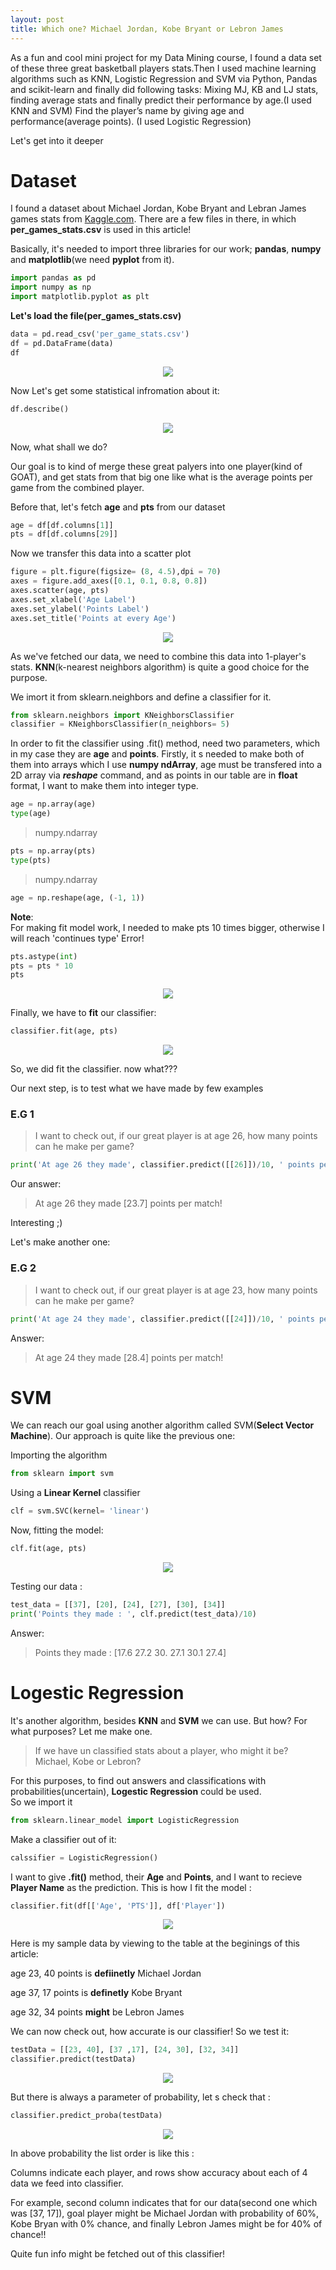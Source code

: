 ```yaml
---
layout: post
title: Which one? Michael Jordan, Kobe Bryant or Lebron James
---
```


As a fun and cool mini project for my Data Mining course, I found a data set of these three great basketball players stats.Then I used machine learning algorithms such as KNN, Logistic Regression and SVM via Python, Pandas and scikit-learn and finally did following tasks:
Mixing MJ, KB and LJ stats, finding average stats and finally predict their performance by age.(I used KNN and SVM)
Find the player’s name by giving age and performance(average points). (I used Logistic Regression)

Let's get into it deeper

# Dataset

I found a dataset about Michael Jordan, Kobe Bryant and Lebran James games stats from [Kaggle.com](https://www.kaggle.com/xvivancos/michael-jordan-kobe-bryant-and-lebron-james-stats).
There are a few files in there, in which **per_games_stats.csv** is used in this article!


Basically, it's needed to import three libraries for our work; **pandas**, **numpy** and **matplotlib**(we need **pyplot** from it).
```python
import pandas as pd
import numpy as np
import matplotlib.pyplot as plt
```

**Let's load the file(per_games_stats.csv)**
```python
data = pd.read_csv('per_game_stats.csv')
df = pd.DataFrame(data)
df
```

<div style="text-align:center">
<img src="../images/Basketball/basketball01.png">
</div>

Now Let's get some statistical infromation about it:

```python
df.describe()
```

<div style="text-align:center">
<img src="../images/Basketball/basketball02.png">
</div>


Now, what shall we do?

Our goal is to kind of merge these great palyers into one player(kind of GOAT), and get stats from that big one like what is the average points per game from the combined player.

Before that, let's fetch **age** and **pts** from our dataset
```python
age = df[df.columns[1]]
pts = df[df.columns[29]]
```

Now we transfer this data into a scatter plot
```python
figure = plt.figure(figsize= (8, 4.5),dpi = 70)
axes = figure.add_axes([0.1, 0.1, 0.8, 0.8])
axes.scatter(age, pts)
axes.set_xlabel('Age Label')
axes.set_ylabel('Points Label')
axes.set_title('Points at every Age')
```
<div style="text-align:center">
<img src="../images/Basketball/basketball03.png">
</div>

As we've fetched our data, we need to combine this data into 1-player's stats. **KNN**(k-nearest neighbors algorithm) is quite a good choice for the purpose.

We imort it from sklearn.neighbors and define a classifier for it.
```python
from sklearn.neighbors import KNeighborsClassifier
classifier = KNeighborsClassifier(n_neighbors= 5)
```

In order to fit the classifier using .fit() method, need two parameters, which in my case they are **age** and **points**. Firstly, it s needed to make both of them into arrays which I use **numpy ndArray**, age must be transfered into a 2D array via ***reshape*** command, and as points in our table are in **float** format, I want to make them into integer type.
```python
age = np.array(age)
type(age)
```
>numpy.ndarray
```python
pts = np.array(pts)
type(pts)
```
>numpy.ndarray
```python
age = np.reshape(age, (-1, 1))
```
**Note**:
<br/>
For making fit model work, I needed to make pts 10 times bigger, otherwise I will reach 'continues type' Error!

```python
pts.astype(int)
pts = pts * 10
pts
```

<div style="text-align:center">
<img src="../images/Basketball/basketball04.png">
</div>

Finally, we have to **fit** our classifier:

```python
classifier.fit(age, pts)
```

<div style="text-align:center">
<img src="../images/Basketball/basketball05.png">
</div>

So, we did fit the classifier. now what???

Our next step, is to test what we have made by few examples

### E.G 1

>I want to check out, if our great player is at age 26, how many points can he make per game?

```python
print('At age 26 they made', classifier.predict([[26]])/10, ' points per match!')
```

Our answer:

>At age 26 they made [23.7]  points per match!

Interesting ;)

Let's make another one:

### E.G 2

>I want to check out, if our great player is at age 23, how many points can he make per game?

```python
print('At age 24 they made', classifier.predict([[24]])/10, ' points per match!')
```

Answer:
>At age 24 they made [28.4]  points per match!

# SVM

We can reach our goal using another algorithm called SVM(**Select Vector Machine**).
Our approach is quite like the previous one:

Importing the algorithm

```python
from sklearn import svm
```

Using a **Linear Kernel** classifier

```python
clf = svm.SVC(kernel= 'linear')
```

Now, fitting the model:

```python
clf.fit(age, pts)
```

<div style="text-align:center">
<img src="../images/Basketball/basketball09.png">
</div>

Testing our data :

```python
test_data = [[37], [20], [24], [27], [30], [34]]
print('Points they made : ', clf.predict(test_data)/10)
```

Answer:

>Points they made :  [17.6 27.2 30.  27.1 30.1 27.4]


# Logestic Regression

It's another algorithm, besides **KNN** and **SVM** we can use. But how? For what purposes?
Let me make one.

>If we have un classified stats about a player, who might it be? Michael, Kobe or Lebron?

For this purposes, to find out answers and classifications with probabilities(uncertain), **Logestic Regression** could be used.
<br/>
So we import it

```python
from sklearn.linear_model import LogisticRegression
```

Make a classifier out of it:

```python
calssifier = LogisticRegression()
```

I want to give **.fit()** method, their **Age** and **Points**, and I want to recieve **Player Name** as the prediction. This is how I fit the model :

```python
classifier.fit(df[['Age', 'PTS']], df['Player'])
```

<div style="text-align:center">
<img src="../images/Basketball/basketball06.png">
</div>

Here is my sample data by viewing to the table at the beginings of this article:


age 23, 40 points is **defiinetly** Michael Jordan

age 37, 17 points is **definetly** Kobe Bryant

age 32, 34 points **might** be Lebron James

We can now check out, how accurate is our classifier!
So we test it:

```python
testData = [[23, 40], [37 ,17], [24, 30], [32, 34]]
classifier.predict(testData)
```

<div style="text-align:center">
<img src="../images/Basketball/basketball07.png">
</div>

But there is always a parameter of probability, let s check that :

```python
classifier.predict_proba(testData)
```

<div style="text-align:center">
<img src="../images/Basketball/basketball08.png">
</div>

In above probability the list order is like this :

Columns indicate each player, and rows show accuracy about each of 4 data we feed into classifier.

For example, second column indicates that for our data(second one which was [37, 17]), goal player might be Michael Jordan with probability of 60%, Kobe Bryan with 0% chance, and finally Lebron James might be for 40% of chance!!

Quite fun info might be fetched out of this classifier!
